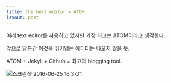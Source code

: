 ```yaml
---
title: the best editor = ATOM
layout: post
---
```


여러 text editor를 사용하고 있지만 가장 최고는 ATOM이라고 생각한다.

앞으로 당분간 이것을 뛰어넘는 에디터는 나오지 않을 듯.

ATOM + Jekyll + Github = 최고의 blogging tool.

![스크린샷 2016-06-25 16.37.11](http://i.imgur.com/8pcGsnA.png)
